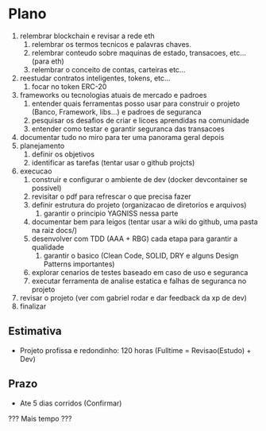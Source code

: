 # Plano

1. relembrar blockchain e revisar a rede eth
   1. relembrar os termos tecnicos e palavras chaves.
   2. relembrar conteudo sobre maquinas de estado, transacoes, etc... (para eth)
   3. relembrar o conceito de contas, carteiras etc...
2. reestudar contratos inteligentes, tokens, etc...
   1. focar no token ERC-20
3. frameworks ou tecnologias atuais de mercado e padroes
   1. entender quais ferramentas posso usar para construir o projeto (Banco, Framework, libs...) e padroes de seguranca
   2. pesquisar os desafios de criar e licoes aprendidas na comunidade
   3. entender como testar e garantir seguranca das transacoes
4. documentar tudo no miro para ter uma panorama geral depois
5. planejamento
   1. definir os objetivos
   2. identificar as tarefas (tentar usar o github projcts)
6. execucao
   1. construir e configurar o ambiente de dev (docker devcontainer se possivel)
   2. revisitar o pdf para refrescar o que precisa fazer
   3. definir estrutura do projeto (organizacao de diretorios e arquivos)
      1. garantir o principio YAGNISS nessa parte
   4. documentar bem para leigos (tentar usar a wiki do github, uma pasta na raiz docs/)
   5. desenvolver com TDD (AAA + RBG) cada etapa para garantir a qualidade
      1. garantir o basico (Clean Code, SOLID, DRY e alguns Design Patterns importantes)
   6. explorar cenarios de testes baseado em caso de uso e seguranca
   7. executar ferramenta de analise estatica e falhas de seguranca no projeto
7. revisar o projeto (ver com gabriel rodar e dar feedback da xp de dev)
8. finalizar

## Estimativa

- Projeto profissa e redondinho: 120 horas (Fulltime = Revisao(Estudo) + Dev)

## Prazo

- Ate 5 dias corridos (Confirmar)

??? Mais tempo ???
